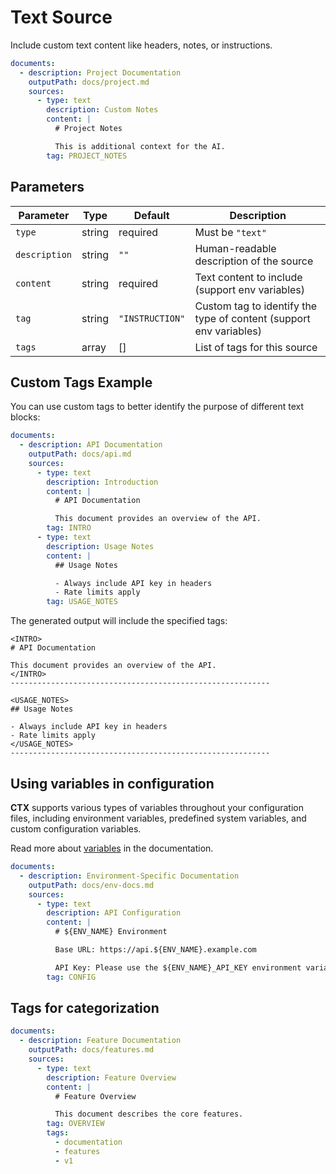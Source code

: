 # Text Source

Include custom text content like headers, notes, or instructions.

```yaml
documents:
  - description: Project Documentation
    outputPath: docs/project.md
    sources:
      - type: text
        description: Custom Notes
        content: |
          # Project Notes

          This is additional context for the AI.
        tag: PROJECT_NOTES
```

## Parameters

| Parameter     | Type   | Default         | Description                                                        |
|---------------|--------|-----------------|--------------------------------------------------------------------|
| `type`        | string | required        | Must be `"text"`                                                   |
| `description` | string | `""`            | Human-readable description of the source                           |
| `content`     | string | required        | Text content to include (support env variables)                    |
| `tag`         | string | `"INSTRUCTION"` | Custom tag to identify the type of content (support env variables) |
| `tags`        | array  | []              | List of tags for this source                                       |

## Custom Tags Example

You can use custom tags to better identify the purpose of different text blocks:

```yaml
documents:
  - description: API Documentation
    outputPath: docs/api.md
    sources:
      - type: text
        description: Introduction
        content: |
          # API Documentation

          This document provides an overview of the API.
        tag: INTRO
      - type: text
        description: Usage Notes
        content: |
          ## Usage Notes

          - Always include API key in headers
          - Rate limits apply
        tag: USAGE_NOTES
```

The generated output will include the specified tags:

```
<INTRO>
# API Documentation

This document provides an overview of the API.
</INTRO>
----------------------------------------------------------

<USAGE_NOTES>
## Usage Notes

- Always include API key in headers
- Rate limits apply
</USAGE_NOTES>
----------------------------------------------------------
```

## Using variables in configuration

**CTX** supports various types of variables throughout your configuration files, including environment
variables, predefined system variables, and custom configuration variables.

Read more about [variables](./variables.md) in the documentation.

```yaml
documents:
  - description: Environment-Specific Documentation
    outputPath: docs/env-docs.md
    sources:
      - type: text
        description: API Configuration
        content: |
          # ${ENV_NAME} Environment

          Base URL: https://api.${ENV_NAME}.example.com

          API Key: Please use the ${ENV_NAME}_API_KEY environment variable
        tag: CONFIG
```

## Tags for categorization

```yaml
documents:
  - description: Feature Documentation
    outputPath: docs/features.md
    sources:
      - type: text
        description: Feature Overview
        content: |
          # Feature Overview

          This document describes the core features.
        tag: OVERVIEW
        tags:
          - documentation
          - features
          - v1
```
